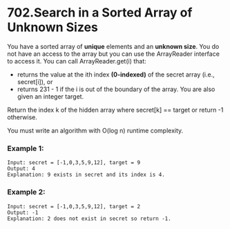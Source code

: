 # 702.Search in a Sorted Array of Unknown Sizes
You have a sorted array of **unique** elements and an **unknown size**. You do not have an access to the array but you can use the ArrayReader interface to access it. You can call ArrayReader.get(i) that:

* returns the value at the ith index **(0-indexed)** of the secret array (i.e., secret[i]), or
* returns 231 - 1 if the i is out of the boundary of the array.
You are also given an integer target.

Return the index k of the hidden array where secret[k] == target or return -1 otherwise.

You must write an algorithm with O(log n) runtime complexity.

### Example 1:
``` 
Input: secret = [-1,0,3,5,9,12], target = 9
Output: 4
Explanation: 9 exists in secret and its index is 4.

```
### Example 2:
``` 
Input: secret = [-1,0,3,5,9,12], target = 2
Output: -1
Explanation: 2 does not exist in secret so return -1.

```
